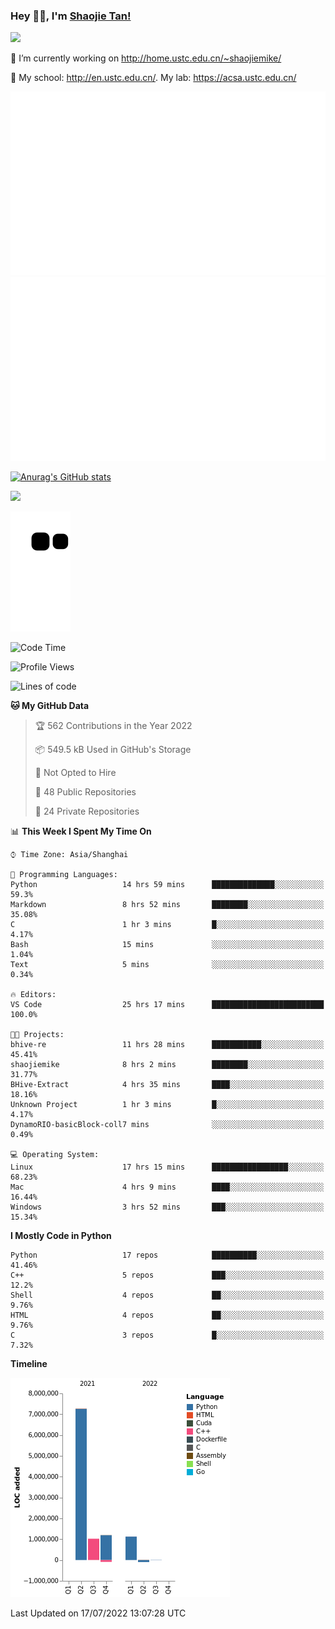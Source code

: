 

<!--
**Kirrito-k423/Kirrito-k423** is a ✨ _special_ ✨ repository because its `README.md` (this file) appears on your GitHub profile.

Here are some ideas to get you started:

- 🔭 I’m currently working on ...
- 🌱 I’m currently learning ...
- 👯 I’m looking to collaborate on ...
- 🤔 I’m looking for help with ...
- 💬 Ask me about ...
- 📫 How to reach me: ...
- 😄 Pronouns: ...
- ⚡ Fun fact: ...
-->
### Hey 👋🏽, I'm [Shaojie Tan!](http://home.ustc.edu.cn/~shaojiemike/about)

![](https://visitor-badge.glitch.me/badge?page_id=Kirrito-k423.Kirrito-k423)

🔭 I’m currently working on http://home.ustc.edu.cn/~shaojiemike/

👯 My school: http://en.ustc.edu.cn/. My lab: https://acsa.ustc.edu.cn/

![](https://github.com/Kirrito-k423/github-stats/blob/master/generated/overview.svg)
![](https://github.com/Kirrito-k423/github-stats/blob/master/generated/languages.svg)

[![Anurag's GitHub stats](https://github-readme-stats.vercel.app/api?username=Kirrito-k423&theme=flag-india&show_icons=true&hide=stars,prs,issues,contribs)](https://github.com/anuraghazra/github-readme-stats)

![](https://github-profile-summary-cards.vercel.app/api/cards/profile-details?username=Kirrito-k423&theme=vue)

![snake gif](https://github.com/Kirrito-k423/Kirrito-k423/blob/output/github-contribution-grid-snake.svg)

<!--START_SECTION:waka-->
![Code Time](http://img.shields.io/badge/Code%20Time-355%20hrs%2057%20mins-blue)

![Profile Views](http://img.shields.io/badge/Profile%20Views-2-blue)

![Lines of code](https://img.shields.io/badge/From%20Hello%20World%20I%27ve%20Written-10%20Million%20lines%20of%20code-blue)

**🐱 My GitHub Data** 

> 🏆 562 Contributions in the Year 2022
 > 
> 📦 549.5 kB Used in GitHub's Storage 
 > 
> 🚫 Not Opted to Hire
 > 
> 📜 48 Public Repositories 
 > 
> 🔑 24 Private Repositories  
 > 
📊 **This Week I Spent My Time On** 

```text
⌚︎ Time Zone: Asia/Shanghai

💬 Programming Languages: 
Python                   14 hrs 59 mins      ██████████████░░░░░░░░░░░   59.3% 
Markdown                 8 hrs 52 mins       ████████░░░░░░░░░░░░░░░░░   35.08% 
C                        1 hr 3 mins         █░░░░░░░░░░░░░░░░░░░░░░░░   4.17% 
Bash                     15 mins             ░░░░░░░░░░░░░░░░░░░░░░░░░   1.04% 
Text                     5 mins              ░░░░░░░░░░░░░░░░░░░░░░░░░   0.34%

🔥 Editors: 
VS Code                  25 hrs 17 mins      █████████████████████████   100.0%

🐱‍💻 Projects: 
bhive-re                 11 hrs 28 mins      ███████████░░░░░░░░░░░░░░   45.41% 
shaojiemike              8 hrs 2 mins        ████████░░░░░░░░░░░░░░░░░   31.77% 
BHive-Extract            4 hrs 35 mins       ████░░░░░░░░░░░░░░░░░░░░░   18.16% 
Unknown Project          1 hr 3 mins         █░░░░░░░░░░░░░░░░░░░░░░░░   4.17% 
DynamoRIO-basicBlock-coll7 mins              ░░░░░░░░░░░░░░░░░░░░░░░░░   0.49%

💻 Operating System: 
Linux                    17 hrs 15 mins      █████████████████░░░░░░░░   68.23% 
Mac                      4 hrs 9 mins        ████░░░░░░░░░░░░░░░░░░░░░   16.44% 
Windows                  3 hrs 52 mins       ███░░░░░░░░░░░░░░░░░░░░░░   15.34%

```

**I Mostly Code in Python** 

```text
Python                   17 repos            ██████████░░░░░░░░░░░░░░░   41.46% 
C++                      5 repos             ███░░░░░░░░░░░░░░░░░░░░░░   12.2% 
Shell                    4 repos             ██░░░░░░░░░░░░░░░░░░░░░░░   9.76% 
HTML                     4 repos             ██░░░░░░░░░░░░░░░░░░░░░░░   9.76% 
C                        3 repos             █░░░░░░░░░░░░░░░░░░░░░░░░   7.32%

```


**Timeline**

![Chart not found](https://raw.githubusercontent.com/Kirrito-k423/Kirrito-k423/main/charts/bar_graph.png) 


 Last Updated on 17/07/2022 13:07:28 UTC
<!--END_SECTION:waka-->

